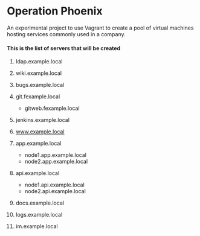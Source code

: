 Operation Phoenix
=================

An experimental project to use Vagrant to create a pool of virtual machines hosting services commonly used in a company.

#### This is the list of servers that will be created

1. ldap.example.local
2. wiki.example.local
3. bugs.example.local
4. git.fexample.local
   - gitweb.fexample.local
5. jenkins.example.local

6. www.example.local

7. app.example.local
   - node1.app.example.local
   - node2.app.example.local

8. api.example.local
   - node1.api.example.local
   - node2.api.example.local

9. docs.example.local

10. logs.example.local
11. im.example.local

